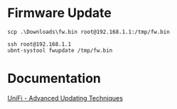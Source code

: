 # Firmware Update
```scp
scp .\Downloads\fw.bin root@192.168.1.1:/tmp/fw.bin
```
```ssh
ssh root@192.168.1.1
ubnt-systool fwupdate /tmp/fw.bin
```


# Documentation
[UniFi - Advanced Updating Techniques](https://help.ui.com/hc/en-us/articles/204910064-UniFi-Advanced-Updating-Techniques)
